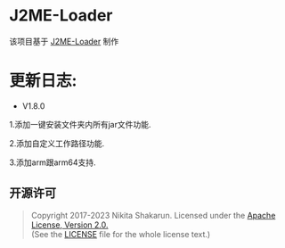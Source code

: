 # J2ME-Loader
该项目基于 [J2ME-Loader](https://github.com/nikita36078/J2ME-Loader) 制作

# 更新日志: 

- V1.8.0

1.添加一键安装文件夹内所有jar文件功能.

2.添加自定义工作路径功能.

3.添加arm跟arm64支持.



## 开源许可
> Copyright 2017-2023 Nikita Shakarun.
> Licensed under the [Apache License, Version 2.0.](http://www.apache.org/licenses/LICENSE-2.0)  
> (See the [LICENSE](https://github.com/nikita36078/J2ME-Loader/blob/master/LICENSE) file for the whole license text.)
